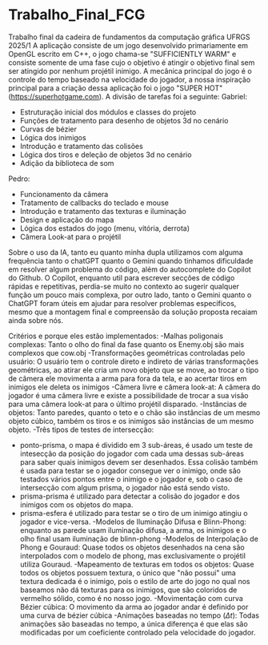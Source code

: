 # Trabalho_Final_FCG
Trabalho final da cadeira de fundamentos da computação gráfica UFRGS 2025/1
A aplicação consiste de um jogo desenvolvido primariamente em OpenGL escrito em C++, o jogo chama-se "SUFFICIENTLY WARM" e consiste somente de uma fase cujo o objetivo é atingir o objetivo final sem ser atingido por nenhum projétil inimigo. A mecânica principal do jogo é o controle do tempo baseado na velocidade do jogador, a nossa inspiração principal para a criação dessa aplicação foi o jogo "SUPER HOT" (https://superhotgame.com).
A divisão de tarefas foi a seguinte:
Gabriel:
- Estruturação inicial dos módulos e classes do projeto
- Funções de tratamento para desenho de objetos 3d no cenário
- Curvas de bézier
- Lógica dos inimigos
- Introdução e tratamento das colisões
- Lógica dos tiros e deleção de objetos 3d no cenário
- Adição da biblioteca de som
  
Pedro:
- Funcionamento da câmera
- Tratamento de callbacks do teclado e mouse
- Introdução e tratamento das texturas e iluminação
- Design e aplicação do mapa
- Lógica dos estados do jogo (menu, vitória, derrota)
- Câmera Look-at para o projétil

Sobre o uso da IA, tanto eu quanto minha dupla utilizamos com alguma frequência tanto o chatGPT quanto o Gemini quando tinhamos dificuldade em resolver algum problema do código, além do autocomplete do Copilot do Github. O Copilot, enquanto util para escrever secções de código rápidas e repetitivas, perdia-se muito no contexto ao sugerir qualquer função um pouco mais complexa, por outro lado, tanto o Gemini quanto o ChatGPT foram úteis em ajudar para resolver problemas específicos, mesmo que a montagem final e compreensão da solução proposta recaiam ainda sobre nós.

Critérios e porque eles estão implementados:
-Malhas poligonais complexas: Tanto o olho do final da fase quanto os Enemy.obj são mais complexos que cow.obj
-Transformações geométricas controladas pelo usuário: O usuário tem o controle direto e indireto de várias transformações geométricas, ao atirar ele cria um novo objeto que se move, ao trocar o tipo de câmera ele movimenta a arma para fora da tela, e ao acertar tiros em inimigos ele deleta os inimigos
-Câmera livre e câmera look-at: A câmera do jogador é uma câmera livre e existe a possibilidade de trocar a sua visão para uma câmera look-at para o último projétil disparado.
-Instâncias de objetos: Tanto paredes, quanto o teto e o chão são instâncias de um mesmo objeto cúbico, também os tiros e os inimigos são instâncias de um mesmo objeto.
-Três tipos de testes de intersecção: 
  - ponto-prisma, o mapa é dividido em 3 sub-áreas, é usado um teste de intesecção da posição do jogador com cada uma dessas sub-áreas para saber quais inimigos devem ser desenhados. Essa colisão também é usada para testar se o jogador consegue ver o inimigo, onde são testados vários pontos entre o inimigo e o jogador e, sob o caso de intersecção com algum prisma, o jogador não está sendo visto.
  - prisma-prisma é utilizado para detectar a colisão do jogador e dos inimigos com os objetos do mapa.
  - prisma-esfera é utilizado para testar se o tiro de um inimigo atingiu o jogador e vice-versa.
-Modelos de Iluminação Difusa e Blinn-Phong: enquanto as parede usam iluminação difusa, a arma, os inimigos e o olho final usam iluminação de blinn-phong
-Modelos de Interpolação de Phong e Gouraud: Quase todos os objetos desenhados na cena são interpolados com o modelo de phong, mas exclusivamente o projétil utiliza Gouraud.
-Mapeamento de texturas em todos os objetos: Quase todos os objetos possuem textura, o único que "não possui" uma textura dedicada é o inimigo, pois o estilo de arte do jogo no qual nos baseamos não dá texturas para os inimigos, que são coloridos de vermelho sólido, como é no nosso jogo.
-Movimentação com curva Bézier cúbica: O movimento da arma ao jogador andar é definido por uma curva de bézier cúbica
-Animações baseadas no tempo ($\Delta t$): Todas animações são baseadas no tempo, a única diferença é que elas são modificadas por um coeficiente controlado pela velocidade do jogador.

